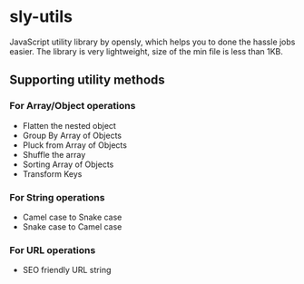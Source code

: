 # sly-utils

JavaScript utility library by opensly, which helps you to done the hassle jobs easier. The library is very lightweight, size of the min file is less than 1KB.

## Supporting utility methods

### For Array/Object operations
- Flatten the nested object
- Group By Array of Objects
- Pluck from Array of Objects
- Shuffle the array
- Sorting Array of Objects
- Transform Keys


### For String operations
- Camel case to Snake case
- Snake case to Camel case


### For URL operations
- SEO friendly URL string
